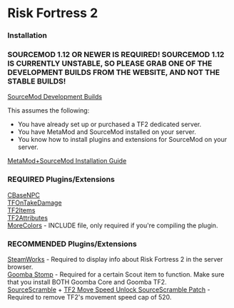 # Risk Fortress 2

### Installation
### SOURCEMOD 1.12 OR NEWER IS REQUIRED! SOURCEMOD 1.12 IS CURRENTLY UNSTABLE, SO PLEASE GRAB ONE OF THE DEVELOPMENT BUILDS FROM THE WEBSITE, AND NOT THE STABLE BUILDS!
[SourceMod Development Builds](https://www.sourcemod.net/downloads.php?branch=dev)   

This assumes the following:
- You have already set up or purchased a TF2 dedicated server.
- You have MetaMod and SourceMod installed on your server.
- You know how to install plugins and extensions for SourceMod on your server.   

   
[MetaMod+SourceMod Installation Guide](https://www.youtube.com/watch?v=QF7urRJIgrE)

### REQUIRED Plugins/Extensions
[CBaseNPC](https://github.com/TF2-DMB/CBaseNPC/releases)   
[TFOnTakeDamage](https://github.com/nosoop/SM-TFOnTakeDamage/releases)   
[TF2Items](https://builds.limetech.io/?project=tf2items)   
[TF2Attributes](https://github.com/FlaminSarge/tf2attributes/releases)   
[MoreColors](https://forums.alliedmods.net/showthread.php?t=185016) - INCLUDE file, only required if you're compiling the plugin.

### RECOMMENDED Plugins/Extensions
[SteamWorks](https://github.com/KyleSanderson/SteamWorks/releases) - Required to display info about Risk Fortress 2 in the server browser.   
[Goomba Stomp](https://forums.alliedmods.net/showthread.php?t=111893) - Required for a certain Scout item to function. Make sure that you install BOTH Goomba Core and Goomba TF2.   
[SourceScramble](https://github.com/nosoop/SMExt-SourceScramble/releases) + [TF2 Move Speed Unlock SourceScramble Patch](https://github.com/Mikusch/SourceScramble-Patches) - Required to remove TF2's movement speed cap of 520.
